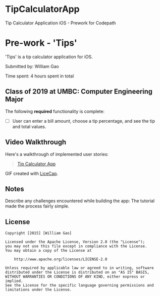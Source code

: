 # TipCalculatorApp
Tip Calculator Application iOS - Prework for Codepath
# Pre-work - 'Tips'

'Tips' is a tip calculator application for iOS.

Submitted by: William Gao

Time spent: 4 hours spent in total

## Class of 2019 at UMBC: Computer Engineering Major

The following **required** functionality is complete:
* [ ] User can enter a bill amount, choose a tip percentage, and see the tip and total values.

## Video Walkthrough 

Here's a walkthrough of implemented user stories:

<blockquote class="imgur-embed-pub" lang="en" data-id="NLCAJQO"><a href="//imgur.com/NLCAJQO">Tip Calculator App</a></blockquote><script async src="//s.imgur.com/min/embed.js" charset="utf-8"></script>

GIF created with [LiceCap](http://www.cockos.com/licecap/).

## Notes

Describe any challenges encountered while building the app:
The tutorial made the process fairly simple.

## License

    Copyright [2015] [William Gao]

    Licensed under the Apache License, Version 2.0 (the "License");
    you may not use this file except in compliance with the License.
    You may obtain a copy of the License at

        http://www.apache.org/licenses/LICENSE-2.0

    Unless required by applicable law or agreed to in writing, software
    distributed under the License is distributed on an "AS IS" BASIS,
    WITHOUT WARRANTIES OR CONDITIONS OF ANY KIND, either express or implied.
    See the License for the specific language governing permissions and
    limitations under the License.
